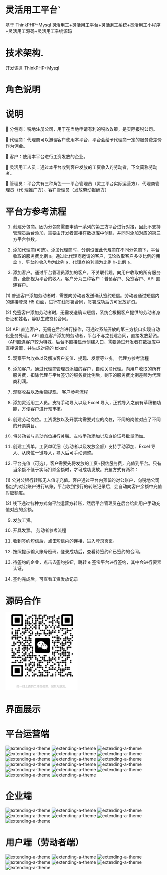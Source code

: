 # 灵活用工平台`

基于 ThinkPHP+Mysql 灵活用工+灵活用工平台+灵活用工系统+灵活用工小程序+灵活用工源码+灵活用工系统源码

# 技术架构.

开发语言 ThinkPHP+Mysql

# 角色说明

  # 说明
  
   分包商：税地注册公司，用于在当地申请有利的税收政策，是实际报税公司。
  
   代理商：代理商可以邀请客户使用本平台，平台会给予代理商一定的服务费差价作为佣金。
  
   客户：使用本平台进行工资发放的企业。
  
   灵活用工人员：通过本平台收到客户发放的工资收入的劳动者，下文简称劳动者。
  
   管理员：平台共有三种角色——平台管理员（灵工平台实际运营方）、代理商管理员（代
  理推广方）、客户管理员（发放劳动报酬方）

# 平台方参考流程

1. 创建分包商。因为分包商需要申请一系列的第三方平台进行对接，因此不支持管理员后台添加，需要由开发者直接在数据库中创建，并同时添加对应的第三方平台参数。

3. 添加代理商(可选)。添加代理商时，分别设置此代理商在不同分包商下，平台收取的服务费比例 a。通过此代理商邀请的客户，无论收取客户多少比例的佣金 b，平台的收入均为比例 a，代理商的利润为比例 b-比例 a。

4. 添加客户。通过平台管理员添加的客户，不关联代理。向用户收取的所有服务费，全部视为平台的收入。客户分为三种客户：普通客户、免签客户、API 直连客户。

(1) 普通客户添加劳动者时，需要向劳动者发送确认签约短信。劳动者通过短信内的连接登录 H5 页面，进行在线签署合同，签署成功后方可发放薪资。

(2) 免签客户添加劳动者时，无需发送确认短信，系统会根据客户提供的劳动者身份证和姓名，静默生成签约合同。

(3) API 直连客户，无需在后台进行操作，可通过系统开放的第三方接口实现自动化业务处理。API 直连客户添加的劳动者，平台不与之创建合同，直接发放薪资。（API直连客户较为特殊，后台不直接显示创建入口，需要通过开发者在数据库中直接设置，并生成对应的 token）

5. 观察平台收益以及解决客户充值、提现、发票等业务。 代理方参考流程

1. 添加客户。通过代理商管理员添加的客户，自动关联代理。向用户收取的所有服务费，扣除代理与平台签订的服务费比例后，剩下的服务费比例差额为代理商利润。

2. 观察收益以及余额提现。 客户参考流程
  1. 添加灵活用工人员。支持手动导入以及 Excel 导入，正式导入之前有草稿箱功能，方便客户进行预审核。
     
  3. 创建劳动岗位。工资发放以及开票均需要对应的岗位，不同的岗位对应了不同的开票类目。
     
5. 将劳动者与劳动岗位进行关联。支持手动添加以及身份证号批量添加。
   
7. 创建工资单。工资单明细（劳动者以及发放金额）支持手动添加、Excel 导入、从岗位一键导入，导入后可手动调整。

8. 平台充值（可选）。客户需要先将发放的工资+预估服务费，充值到平台。只有当余额不低于实际扣除金额时，才可成功发放。充值方式有两种：

(1) 公对公银行转账无人值守充值。客户通过平台内预留的对公账户，向税地公司指定的对公账户进行转账，平台收到银行的转账记录后，会自动向客户余额中充值对应额度。

(2) 线下通过各种方式向平台运营方转账，然后平台管理员在后台给此用户手动充值对应的余额。

9. 发放工资。

10. 开具发票。 劳动者参考流程

1. 收到签约短信后，点击短信内的连接，进入登录页面。

2. 按照提示输入账号密码，登录成功后，查看待签约和已签约的合同。

3. 待签约的企业，点击去签约按钮，跳转 e 签宝平台进行签约，其中会进行要素认证。

4. 签约完成后，可查看工资发放记录

# 源码合作

![extending-a-theme](/wx.png)

# 界面展示

# 平台运营端

![extending-a-theme](/001.png)
![extending-a-theme](/002.png)
![extending-a-theme](/003.png)
![extending-a-theme](/004.png)
![extending-a-theme](/005.png)
![extending-a-theme](/006.png)
![extending-a-theme](/007.png)
![extending-a-theme](/008.png)
![extending-a-theme](/009.png)
![extending-a-theme](/010.png)
![extending-a-theme](/011.png)
![extending-a-theme](/013.png)
![extending-a-theme](/015.png)
![extending-a-theme](/016.png)
![extending-a-theme](/017.png)
![extending-a-theme](/018.png)
![extending-a-theme](/019.png)

# 企业端

![extending-a-theme](/01.png)
![extending-a-theme](/02.png)
![extending-a-theme](/03.png)
![extending-a-theme](/04.png)
![extending-a-theme](/05.png)
![extending-a-theme](/06.png)
![extending-a-theme](/07.png)

# 用户端（劳动者端）

![extending-a-theme](/0001.png)
![extending-a-theme](/0002.png)
![extending-a-theme](/0003.png)
![extending-a-theme](/0004.png)
![extending-a-theme](/0005.png)
![extending-a-theme](/0006.png)
![extending-a-theme](/0007.png)





